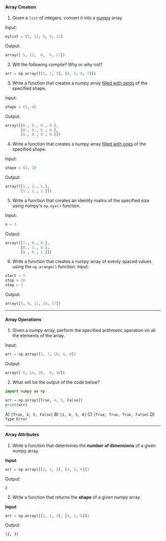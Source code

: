 

#### Array Creation 

1. Given a `list` of integers, convert it into a <u>numpy</u> array.

Input:
```python
mylist = [5, 12, 6, 9, 11]
```
Output: 
```python
array([ 5, 12,  6,  9, 11])
```


2. Will the following compile? Why or why not?
```python
arr = np.array([[1, 2, 3], [4, 5, 6, 7]])
```


3. Write a function that creates a numpy array <u>filled with zeros</u> of the specified shape.

Input:
```python
shape = (3, 4)
```
Output: 
```python
array([[0., 0., 0., 0.],
       [0., 0., 0., 0.],
       [0., 0., 0., 0.]])
```

4. Write a function that creates a numpy array <u>filled with ones</u> of the specified shape.

Input:
```python
shape = (2, 3)
```
Output: 
```python
array([[1., 1., 1.],
       [1., 1., 1.]])
```


5. Write a function that creates an identity matrix of the specified size using numpy's `np.eye()` function.

Input:
```python
n = 3
```
Output: 
```python
array([[1., 0., 0.],
       [0., 1., 0.],
       [0., 0., 1.]])
```


6. Write a function that creates a numpy array of evenly spaced values using the `np.arange()` function.
Input:
```python
start = 5
stop = 20
step = 3
```
Output:
```python
array([5, 8, 11, 14, 17])
```



---

#### Array Operations

1. Given a numpy array, perform the specified arithmetic operation on all the elements of the array.

Input:
```python
arr = np.array([3, 7, 10, 4, 8])
```
Output: 
```python
array([ 6, 14, 20,  8, 16])
```



2. What will be the output of the code below?
```python
import numpy as np

arr = np.array([True, 4, 5, False])
print(arr)
```

A) `[True, 4, 5, False]`
B) `[1, 4, 5, 0]`
C) `[True, True, True, False]`
D) `Type Error`

---

#### Array Attributes

1. Write a function that determines the **number of dimensions** of a given numpy array.

**Input**: 
```python
arr = np.array([[1, 2, 3], [4, 5, 6]])
```
Output: 
```
2
```



2. Write a function that returns the **shape** of a given numpy array.

**Input**: 
```python
arr = np.array([[1, 2, 3], [4, 5, 6]])
```
Output: 
```
(2, 3)
```



